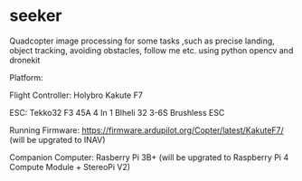 # seeker
Quadcopter image processing for some tasks ,such as precise landing, object tracking, avoiding obstacles, follow me etc.
using python opencv and dronekit

Platform:

Flight Controller: Holybro Kakute F7

ESC: Tekko32 F3 45A 4 In 1 Blheli 32 3-6S Brushless ESC 

Running Firmware: https://firmware.ardupilot.org/Copter/latest/KakuteF7/ (will be upgrated to INAV)

Companion Computer: Rasberry Pi 3B+ (will be upgrated to Raspberry Pi 4 Compute Module + StereoPi V2)






